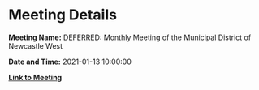 # Meeting Details

**Meeting Name:** DEFERRED: Monthly Meeting of the Municipal District of Newcastle West

**Date and Time:** 2021-01-13 10:00:00

**[Link to Meeting](https://www.limerick.ie/council/whats-on/monthly-meeting-municipal-district-newcastle-west-57)**
